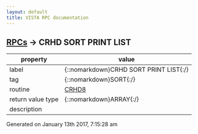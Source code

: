 ```yaml
---
layout: default
title: VISTA RPC documentation
---
```




## [RPCs](TableOfContent.md) &#8594; CRHD SORT PRINT LIST 

 property | value 
--- | --- 
 label | {::nomarkdown}CRHD SORT PRINT LIST{:/}
 tag | {::nomarkdown}SORT{:/}
 routine | [CRHD8](http://code.osehra.org/dox/Routine_CRHD8_source.html)
 return value type | {::nomarkdown}ARRAY{:/}
 description | 




 Generated on January 13th 2017, 7:15:28 am
